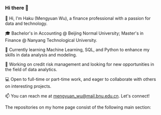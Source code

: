 ### Hi there 👋

<!--
**hakkuchan/hakkuchan** is a ✨ _special_ ✨ repository because its `README.md` (this file) appears on your GitHub profile.

Here are some ideas to get you started:

- 🔭 I’m currently working on ...
- 🌱 I’m currently learning ...
- 👯 I’m looking to collaborate on ...
- 🤔 I’m looking for help with ...
- 💬 Ask me about ...
- 📫 How to reach me: ...
- 😄 Pronouns: ...
- ⚡ Fun fact: ...
-->

👋 Hi, I'm Haku (Mengyuan Wu), a finance professional with a passion for data and technology.

🎓 Bachelor's in Accounting @ Beijing Normal University; Master's in Finance @ Nanyang Technological University.

🌱 Currently learning Machine Learning, SQL, and Python to enhance my skills in data analysis and modeling.

🔭 Working on credit risk management and looking for new opportunities in the field of data analytics.

💻 Open to full-time or part-time work, and eager to collaborate with others on interesting projects.

📫 You can reach me at mengyuan_wu@mail.bnu.edu.cn. Let's connect!

The repositories on my home page consist of the following main section:


